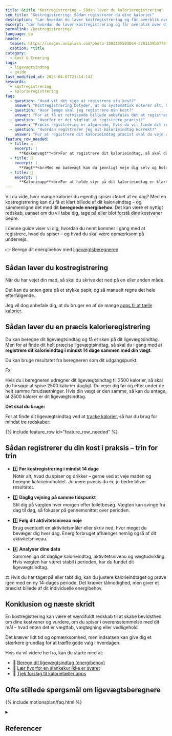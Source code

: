```yaml
---
title: &title "Kostregistrering – Sådan laver du kalorieregistrering"
seo_title: "Kostregistrering: Sådan registrerer du dine kalorier"
description: "Lær hvordan du laver kostregistrering og får overblik over dit kalorieindtag. Se også, hvordan du sammenligner med dit beregnede energibehov."
excerpt: "Lær hvordan du laver kostregistrering og får overblik over dit kalorieindtag. Se også, hvordan du sammenligner med dit beregnede energibehov."
permalink: /kostregistrering/
language: da
header:
  teaser: https://images.unsplash.com/photo-1583165583064-a281139b07f8?ixlib=rb-4.0.3&ixid=M3wxMjA3fDB8MHxwaG90by1wYWdlfHx8fGVufDB8fHx8fA%3D%3D&auto=format&fit=crop&h=300&w=400&q=10
  caption: *title
category:
  - Kost & Ernæring
tags:
  - ligevægtsindtag
  - guide
last_modified_at: 2025-04-07T23:14:14Z
keywords:
  - kostregistrering
  - kalorieregistrering
faq:
  - question: "Hvad vil det sige at registrere sin kost?"
    answer: "Kostregistrering betyder, at du systematisk noterer alt, hvad du spiser og drikker – inklusiv mængder og ingredienser. Det indebærer ofte, at du vejer maden og bruger en app eller kalorietabel til at finde energiværdien."
  - question: "Hvor længe skal jeg registrere min kost?"
    answer: "For at få et retvisende billede anbefales det at registrere din kost i minimum 14 dage. I den periode bør du spise som du plejer og være konsekvent med at få alt med – også små snacks og drikkevarer."
  - question: "Hvorfor er det vigtigt at registrere præcist?"
    answer: "Præcis registrering er afgørende, hvis du vil finde dit reelle energibehov. Små fejl og udeladelser kan hurtigt føre til misvisende resultater. Jo mere nøjagtig du er, jo bedre grundlag har du for at vurdere, om dit kalorieindtag matcher dit energibehov."
  - question: "Hvordan registrerer jeg mit kalorieindtag korrekt?"
    answer: "For at registrere dit kalorieindtag præcist skal du veje al mad og drikke, du indtager, og beregne energiindholdet – gerne ved hjælp af en kalorietæller-app. Det er vigtigt at være konsekvent og registrere alt, også små snacks og drikkevarer."
feature_row_needed:
  - title: ⚖️
    excerpt: |
      **Køkkenvægt**<br>For at registrere dit kalorieindtag, så skal du bruge en køkkenvægt, så du præcist kan måle vægten på din mad. Uden at veje maden risikerer du at under- eller overvurdere mængden af dit kalorieindtag.
  - title: 📏
    excerpt: | 
      **Vægt**<br>Med en badevægt kan du jævnligt veje dig selv og holde styr på din vægt. Din vægt er nødvendig for at finde ud af, om dit kalorieindtag passer til dit hvilestofskifte og fysiske aktivitetsniveau.
  - title: 📲
    excerpt: | 
      **Kalorieapp**<br>For at holde styr på dit kalorieindtag er klart det letteste at bruge en app. Her kan du indtaste alt, hvad du spiser, og så holder appen styr på dit totale energiindtag. [Se Kalorietæller apps](/kalorietaeller-apps/).
---
```


Vil du vide, hvor mange kalorier du egentlig spiser i løbet af en dag? Med en kostregistrering kan du få et klart billede af dit kalorieindtag – og sammenligne det med dit **beregnede energibehov**. Det kan være et nyttigt redskab, uanset om du vil tabe dig, tage på eller blot forstå dine kostvaner bedre.

I denne guide viser vi dig, hvordan du nemt kommer i gang med at registrere, hvad du spiser – og hvad du skal være opmærksom på undervejs.

👉 Beregn dit energibehov med [ligevægtsberegneren](/ligevaegtsindtag-beregner/)

## Sådan laver du kostregistrering

Når du har vejet din mad, så skal du skrive det ned på en eller anden måde.

Det kan du enten gøre på et stykke papir, og så manuelt regne det hele efterfølgende.

Jeg vil dog anbefale dig, at du bruger en af de mange [apps til at tælle kalorier](/kalorietaeller-apps/).

## Sådan laver du en præcis kalorieregistrering

Du kan beregne dit ligevægtsindtag og få et skøn på dit ligevægtsindtag. Men for at finde dit helt præcise ligevægtsindtag, så skal du i gang med at **registrere dit kalorieindtag i mindst 14 dage sammen med din vægt**.

Du kan bruge resultatet fra beregneren som dit udgangspunkt.

Fx 

Hvis du i beregneren udregner dit ligevægtsindtag til 2500 kalorier, så skal du forsøge at spise 2500 kalorier dagligt. Du vejer dig før og efter under de helt samme forudsætninger. Hvis din vægt er den samme, så kan du antage, at 2500 kalorer er dit ligevægtsindtag.

**Det skal du bruge:**

For at finde dit ligevægtsindtag ved at [tracke kalorier](/kalorietaeller-apps/), så har du brug for mindst tre redskaber:

<div class="feature__wrapper-emoji">
{% include feature_row id="feature_row_needed" %}
</div>

## Sådan registrerer du din kost i praksis – trin for trin

- 1️⃣ **Før kostregistrering i mindst 14 dage**  
  Notér alt, hvad du spiser og drikker – gerne ved at veje maden og beregne kalorieindholdet. Jo mere præcis du er, jo bedre bliver resultatet.

- 2️⃣ **Daglig vejning på samme tidspunkt**  
  Stil dig på vægten hver morgen efter toiletbesøg. Vægten kan svinge fra dag til dag, så fokuser på gennemsnittet over perioden.

- 3️⃣ **Følg dit aktivitetsniveau nøje**  
  Brug eventuelt en aktivitetsmåler eller skriv ned, hvor meget du bevæger dig hver dag. Energiforbruget afhænger nemlig også af dit aktivitetsniveau.

- 4️⃣ **Analyser dine data**  
  Sammenlign dit daglige kalorieindtag, aktivitetsniveau og vægtudvikling. Hvis vægten har været stabil i perioden, har du fundet dit ligevægtsindtag.

⚖️ Hvis du har taget på eller tabt dig, kan du justere kalorieindtaget og prøve igen med en ny 14-dages periode. Det kræver tålmodighed, men giver et præcist billede af dit individuelle energibehov.

## Konklusion og næste skridt

En kostregistrering kan være et værdifuldt redskab til at skabe bevidsthed om dine kostvaner og vurdere, om du spiser i overensstemmelse med dit mål – hvad enten det er vægttab, vægtøgning eller vedligehold.

Det kræver lidt tid og opmærksomhed, men indsatsen kan give dig et stærkere grundlag for at træffe gode valg i hverdagen.

Hvis du vil videre herfra, kan du starte med at:

- 🔢 [Beregn dit ligevægtsindtag (energibehov)](/ligevaegtsindtag-beregner/)
- 🚫 [Lær hvorfor en slankekur ikke er svaret](/slankekur/)
- 📱 [Tjek forslag til kalorietæller apps](/kalorietaeller-apps/)

## Ofte stillede spørgsmål om ligevægtsberegnere

{% include motionsplan/faq.html %}

<details markdown="1" class="references">
  <summary><h2 id="references">Referencer</h2></summary>

- Frankenfield, David C. 2013. “Bias and Accuracy of Resting Metabolic Rate Equations in Non-Obese and Obese Adults”. Clinical Nutrition (Edinburgh, Scotland) 32 (6): 976–82. <https://doi.org/10.1016/j.clnu.2013.03.022>.
- Gerrior, Shirley, WenYen Juan, og Basiotis Peter. 2006. “An Easy Approach to Calculating Estimated Energy Requirements”. Preventing Chronic Disease 3 (4). <https://www.ncbi.nlm.nih.gov/pmc/articles/PMC1784117/>.
- Henry, C. J. K. 2005. “Basal Metabolic Rate Studies in Humans: Measurement and Development of New Equations”. Public Health Nutrition 8 (7A): 1133–52. <https://doi.org/10.1079/phn2005801>.
- Jagim, Andrew R., Clayton L. Camic, Jacob Kisiolek, Joel Luedke, Jacob Erickson, Margaret T. Jones, og Jonathan M. Oliver. 2018. “Accuracy of Resting Metabolic Rate Prediction Equations in Athletes”. Journal of Strength and Conditioning Research 32 (7): 1875–81. <https://doi.org/10.1519/JSC.0000000000002111>.
- McMurray, Robert G., Jesus Soares, Carl J. Caspersen, og Thomas McCurdy. 2014. “Examining Variations of Resting Metabolic Rate of Adults: A Public Health Perspective”. Medicine and science in sports and exercise 46 (7): 1352–58. <https://doi.org/10.1249/MSS.0000000000000232>.
- Sabounchi, Nasim S., Hazhir Rahmandad, og Alice Ammerman. 2013. “Best Fitting Prediction Equations for Basal Metabolic Rate: Informing Obesity Interventions in Diverse Populations”. International journal of obesity (2005) 37 (10): 1364–70. <https://doi.org/10.1038/ijo.2012.218>.
- Schofield, W. N. 1985. “Predicting Basal Metabolic Rate, New Standards and Review of Previous Work”. Human Nutrition. Clinical Nutrition 39 Suppl 1: 5–41.
- Tinsley, Grant M., Austin J. Graybeal, og M. Lane Moore. 2019. “Resting Metabolic Rate in Muscular Physique Athletes: Validity of Existing Methods and Development of New Prediction Equations”. Applied Physiology, Nutrition, and Metabolism = Physiologie Appliquee, Nutrition Et Metabolisme 44 (4): 397–406. <https://doi.org/10.1139/apnm-2018-0412>.
- Waterlow, John C., Nevin S. Scrimshaw, og Beat Schürch. 1996. “Energy and Protein requirements, Proceedings of an IDECG workshop”. Eur J Clin Nutr 50 (februar): 1–197. <https://archive.unu.edu/unupress/food2/UID01E/UID01E00.HTM>.
- Westerterp, Klaas R. 2013. “Physical activity and physical activity induced energy expenditure in humans: measurement, determinants, and effects”. Frontiers in Physiology 4 (april). <https://doi.org/10.3389/fphys.2013.00090>.
</details>
